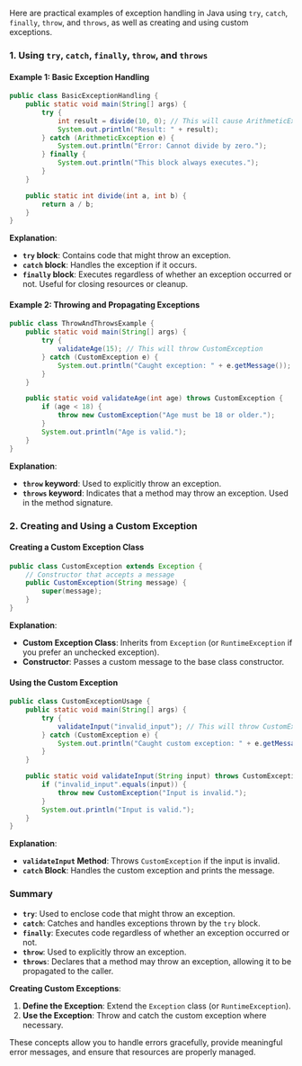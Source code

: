 Here are practical examples of exception handling in Java using `try`, `catch`, `finally`, `throw`, and `throws`, as well as creating and using custom exceptions.

### **1. Using `try`, `catch`, `finally`, `throw`, and `throws`**

#### **Example 1: Basic Exception Handling**

```java
public class BasicExceptionHandling {
    public static void main(String[] args) {
        try {
            int result = divide(10, 0); // This will cause ArithmeticException
            System.out.println("Result: " + result);
        } catch (ArithmeticException e) {
            System.out.println("Error: Cannot divide by zero.");
        } finally {
            System.out.println("This block always executes.");
        }
    }

    public static int divide(int a, int b) {
        return a / b;
    }
}
```

**Explanation**:
- **`try` block**: Contains code that might throw an exception.
- **`catch` block**: Handles the exception if it occurs.
- **`finally` block**: Executes regardless of whether an exception occurred or not. Useful for closing resources or cleanup.

#### **Example 2: Throwing and Propagating Exceptions**

```java
public class ThrowAndThrowsExample {
    public static void main(String[] args) {
        try {
            validateAge(15); // This will throw CustomException
        } catch (CustomException e) {
            System.out.println("Caught exception: " + e.getMessage());
        }
    }

    public static void validateAge(int age) throws CustomException {
        if (age < 18) {
            throw new CustomException("Age must be 18 or older.");
        }
        System.out.println("Age is valid.");
    }
}
```

**Explanation**:
- **`throw` keyword**: Used to explicitly throw an exception.
- **`throws` keyword**: Indicates that a method may throw an exception. Used in the method signature.

### **2. Creating and Using a Custom Exception**

#### **Creating a Custom Exception Class**

```java
public class CustomException extends Exception {
    // Constructor that accepts a message
    public CustomException(String message) {
        super(message);
    }
}
```

**Explanation**:
- **Custom Exception Class**: Inherits from `Exception` (or `RuntimeException` if you prefer an unchecked exception).
- **Constructor**: Passes a custom message to the base class constructor.

#### **Using the Custom Exception**

```java
public class CustomExceptionUsage {
    public static void main(String[] args) {
        try {
            validateInput("invalid_input"); // This will throw CustomException
        } catch (CustomException e) {
            System.out.println("Caught custom exception: " + e.getMessage());
        }
    }

    public static void validateInput(String input) throws CustomException {
        if ("invalid_input".equals(input)) {
            throw new CustomException("Input is invalid.");
        }
        System.out.println("Input is valid.");
    }
}
```

**Explanation**:
- **`validateInput` Method**: Throws `CustomException` if the input is invalid.
- **`catch` Block**: Handles the custom exception and prints the message.

### **Summary**

- **`try`**: Used to enclose code that might throw an exception.
- **`catch`**: Catches and handles exceptions thrown by the `try` block.
- **`finally`**: Executes code regardless of whether an exception occurred or not.
- **`throw`**: Used to explicitly throw an exception.
- **`throws`**: Declares that a method may throw an exception, allowing it to be propagated to the caller.

**Creating Custom Exceptions**:
1. **Define the Exception**: Extend the `Exception` class (or `RuntimeException`).
2. **Use the Exception**: Throw and catch the custom exception where necessary.

These concepts allow you to handle errors gracefully, provide meaningful error messages, and ensure that resources are properly managed.